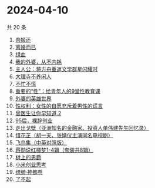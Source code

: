 # 2024-04-10

共 20 条

<!-- BEGIN WEREAD -->
<!-- 最后更新时间 2024-04-10 02:01:06 +0800 -->
1. [帝姬还](https://weread.qq.com/web/bookDetail/d78323b0813ab8b39g011bf4)
1. [离婚而已](https://weread.qq.com/web/bookDetail/c22325b0813ab8b32g014a88)
1. [绿血](https://weread.qq.com/web/bookDetail/8f632130813ab86ccg012b3a)
1. [我的外婆，从不内耗](https://weread.qq.com/web/bookDetail/1b732f30813ab8b37g0121a2)
1. [主人公：蒋方舟重返文学群星闪耀时](https://weread.qq.com/web/bookDetail/a9a32fd0813ab8b3cg0198aa)
1. [大理寺不养闲人](https://weread.qq.com/web/bookDetail/e9432d60813ab8b39g010085)
1. [不忙不慌](https://weread.qq.com/web/bookDetail/db732dd0813ab86d0g01477c)
1. [重要的“性”：给青年人的9堂性教育课](https://weread.qq.com/web/bookDetail/7e732d50813ab8508g0130ad)
1. [外婆的英雄世界](https://weread.qq.com/web/bookDetail/af132330719d6201af1be0f)
1. [性权利：女性的自愿充斥着男性的谎言](https://weread.qq.com/web/bookDetail/0b0324a0813ab8b2fg013c3e)
1. [曾医生让你早知道.2](https://weread.qq.com/web/bookDetail/0c532df0813ab7126g019943)
1. [95后，裸辞创业](https://weread.qq.com/web/bookDetail/d0932f60813ab8b12g015d61)
1. [走出戈壁（亚洲知名的金融家、投资人单伟建先生回忆录）](https://weread.qq.com/web/bookDetail/72732d90813ab8180g019cd0)
1. [惜花芷（胡一天、张婧仪主演同名电视剧）](https://weread.qq.com/web/bookDetail/3e5322805de0693e5700dab)
1. [飞鸟集（中英对照版）](https://weread.qq.com/web/bookDetail/d8832880813ab8b0eg012786)
1. [蒋勋说红楼梦1-4辑（套装共8辑）](https://weread.qq.com/web/bookDetail/27632a207165bb05276e811)
1. [树上的男爵](https://weread.qq.com/web/bookDetail/34c32750717cc24734cf9a6)
1. [小米创业思考](https://weread.qq.com/web/bookDetail/43832a10813ab703dg011c78)
1. [缥缈·神都卷](https://weread.qq.com/web/bookDetail/d5b32bb0721b08c8d5b7a1b)
1. [了不起](https://weread.qq.com/web/bookDetail/28c32440813ab70c4g018057)
<!-- END WEREAD -->
